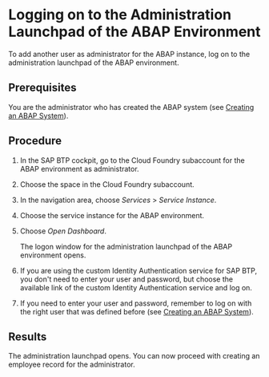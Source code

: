 <!-- loio11e765e8af6d476f99ce014b3f02bd64 -->

# Logging on to the Administration Launchpad of the ABAP Environment

To add another user as administrator for the ABAP instance, log on to the administration launchpad of the ABAP environment.



<a name="loio11e765e8af6d476f99ce014b3f02bd64__prereq_rtz_bsy_t4b"/>

## Prerequisites

You are the administrator who has created the ABAP system \(see [Creating an ABAP System](creating-an-abap-system-50b32f1.md)\).



## Procedure

1.  In the SAP BTP cockpit, go to the Cloud Foundry subaccount for the ABAP environment as administrator.

2.  Choose the space in the Cloud Foundry subaccount.

3.  In the navigation area, choose *Services* \> *Service Instance*.

4.  Choose the service instance for the ABAP environment.

5.  Choose *Open Dashboard*.

    The logon window for the administration launchpad of the ABAP environment opens.

6.  If you are using the custom Identity Authentication service for SAP BTP, you don't need to enter your user and password, but choose the available link of the custom Identity Authentication service and log on.

7.  If you need to enter your user and password, remember to log on with the right user that was defined before \(see [Creating an ABAP System](creating-an-abap-system-50b32f1.md)\).




<a name="loio11e765e8af6d476f99ce014b3f02bd64__result_icb_nvq_p2b"/>

## Results

The administration launchpad opens. You can now proceed with creating an employee record for the administrator.


